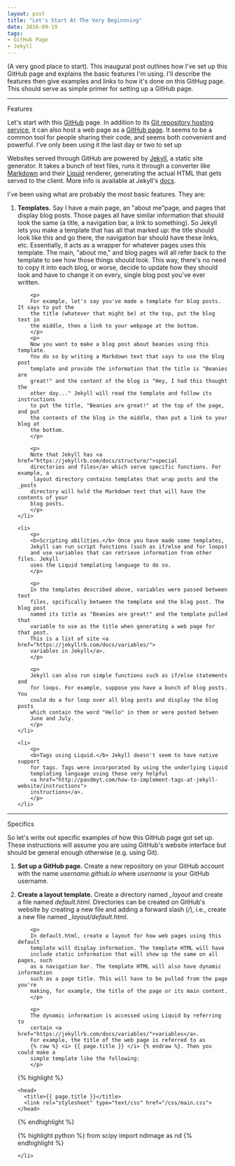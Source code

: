 ```yaml
---
layout: post
title: "Let's Start At The Very Beginnning"
date: 2016-09-19
tags:
- GitHub Page
- Jekyll
---
```


(A very good place to start). This inaugural post outlines how I've set up
this GitHub page and explains the basic features I'm using. I'll describe the
features then give examples and links to how it's done on this GitHug page. This
should serve as simple primer for setting up a GitHub page.

<hr>

<div class="post-section-title">
Features
</div>

Let's start with this <a href="https://github.com/">GitHub</a> page.
In addition to its <a href="https://guides.github.com/">Git repository hosting
service</a>, it can also host a web page as a 
<a href="https://pages.github.com/">GitHub page</a>. It seems to be a common
tool for people sharing their code, and seems both convenient and powerful. I've
only been using it the last day or two to set up

Websites served through GitHub are powered by <a href="https://jekyllrb.com">
Jekyll</a>, a static site generator. It takes a bunch of text files,
runs it through a converter like 
<a href="https://daringfireball.net/projects/markdown/">Markdown</a> and their
<a href="https://github.com/Shopify/liquid/wiki">Liquid</a> renderer, generating
the actual HTML that gets served to the client. More info
is available at Jekyll's <a href="https://jekyllrb.com/docs/home/">docs</a>.

I've been using what are probably the most basic features. They are:

<ol>
	<li> 
		<p>
		<b>Templates.</b> Say I have a main page, an 
		"about me"page, and pages that display blog posts. Those pages all have 
		similar	information that should look the same (a title, a navigation bar, 
		a link to something). So Jekyll lets you make a template that has all that marked up: the
		title should look like this and go there, the navigation bar should have
		these links, etc. Essentially, it acts as a wrapper for whatever pages 
		uses this template.	The main, "about me," and blog pages will all refer 
		back to the template to see how those things should look. This way,
		there's no need to copy it into each blog, or worse, decide
		to update how they should look and have to change it on every, single blog post 
		you've ever written. 
		</p>
		
		<p>
		For example, let's say you've made a template for blog posts. It says to put the
		the title (whatever that might be) at the top, put the blog text in 
		the middle, then a link to your webpage at the bottom.
		</p>
		<p>
		Now you want to make a blog post about beanies using this template. 
		You do so by writing a Markdown text that says to use the blog post
		template and provide the information that the title is "Beanies	are 
		great!" and the content of the blog	is "Hey, I had this thought	the 
		other day..." Jekyll will read the template and follow its instructions 
		to put the title, "Beanies are great!" at the top of the page, and put 
		the contents of the blog in the middle,	then put a link to your blog at 
		the bottom.
		</p>
		
		<p>
		Note that Jekyll has <a href="https://jekyllrb.com/docs/structure/">special 
		directories and files</a> which serve specific functions. For example, a 
		_layout directory contains templates that wrap posts and the _posts 
		directory will hold the Markdown text that will have the contents of your
		blog posts.
		</p>
	</li> 
	
	<li>
		<p>
		<b>Scripting abilities.</b> Once you have made some templates, 
		Jekyll can run script functions (such as if/else and for loops) 
		and use variables that can retrieve information from other files. Jekyll
		uses the Liquid templating language to do so.
		</p>
		
		<p>
		In the templates described above, variables were passed between text
		files, spcifically between the template and the blog post. The blog post
		named its title as "Beanies are great!" and the template pulled that
		variable to use as the title when generating a web page for that post.
		This is a list of site <a href="https://jekyllrb.com/docs/variables/">
		variables in Jekyll</a>.
		</p>
		
		<p>
		Jekyll can also run simple functions such as if/else statements and
		for loops. For example, suppose you have a bunch of blog posts. You
		could do a for loop over all blog posts and display the blog posts
		which contain the word "Hello" in them or were posted betwen
		June and July.
		</p>		
	</li> 
	
	<li>
		<p>
		<b>Tags using Liquid.</b> Jekyll doesn't seem to have native support 
		for tags. Tags were incorporated by using the underlying Liquid 
		templating language using these very helpful
		<a href="http://pavdmyt.com/how-to-implement-tags-at-jekyll-website/instructions">
		instructions</a>.
		</p>
	</li>
</ol>

<hr>

<div class="post-section-title">
Specifics
</div>

<p>
So let's write out specific examples of how this GitHub page got set up. These
instructions will assume you are using GitHub's website interface but 
should be general enough otherwise (e.g. using Git).
</p>

<ol>
	<li>
		<p>
		<b>Set up a GitHub page.</b> Create a new repository on your GitHub
		account with the name <i>username.github.io</i> where <i>username</i> 
		is your	GitHub username. 
		</p>
	</li>
	<li>
		<p>
		<b>Create a layout template.</b> Create a directory named <i>_layout</i>
		and	create a file named <i>default.html</i>. Directories can be created on 
		GitHub's website by creating a new file and adding a forward slash
		(<i>/</i>), i.e., create a new file named <i>_layout/default.html</i>.
		</p>
		
		<p>
		In default.html, create a layout for how web pages using this default
		template will display information. The template HTML will have
		include static information that will show up the same on all pages, such
		as a navigation bar. The template HTML will also have dynamic information
		such as a page title. This will have to be pulled from the page you're
		making, for example, the title of the page or its main content.
		</p>
		
		<p>
		The dynamic information is accessed using Liquid by referring to
		certain <a href="https://jekyllrb.com/docs/variables/">variables</a>.
		For example, the title of the web page is referred to as 
		{% raw %} <i> {{ page.title }} </i> {% endraw %}. Then you could make a
		simple template like the following:
		</p>
		
{% highlight %}
		
<!DOCTYPE html>
  <html>
  
    <head>
	  <title>{{ page.title }}</title>
	  <link rel="stylesheet" type="text/css" href="/css/main.css">
    </head>
  
  </html>
		
{% endhighlight %}

{% highlight python %}
    from scipy import ndimage as nd
{% endhighlight %}

	</li>
	
</ol>








